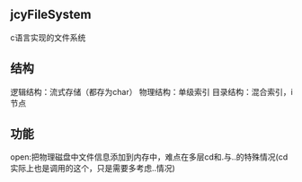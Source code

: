 ## jcyFileSystem
c语言实现的文件系统
## 结构
逻辑结构：流式存储（都存为char）
物理结构：单级索引 
目录结构：混合索引，i节点 
## 功能
open:把物理磁盘中文件信息添加到内存中，难点在多层cd和.与..的特殊情况(cd 实际上也是调用的这个，只是需要多考虑..情况)

